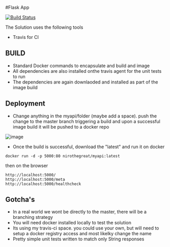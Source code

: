 
#Flask App

[![Build Status](https://travis-ci.org/niroliyanage/flask_app.svg?branch=master)](https://travis-ci.org/niroliyanage/flask_app)

The Solution uses the following tools
- Travis for CI

## BUILD

 - Standard Docker commands to encapsulate and build and image
 - All dependencies are also installed onthe travis agent for the unit tests to run
 - The dependencies are again downlaoded and installed as part of the image build 

## Deployment
 - Change anything in the myapi/folder (maybe add a space). push the change to the master branch triggering a build and upon a successful image build it will be pushed to a docker repo

![image](https://user-images.githubusercontent.com/11021363/112158693-84456980-8c3c-11eb-9226-deb9315f96d2.png)


 - Once the build is successful, download the "latest" and run it on docker

 `docker run -d -p 5000:80 nirothegreat/myapi:latest`

 then on the browser
```
http://localhost:5000/
http://localhost:5000/meta
http://localhost:5000/healthcheck
 ```
 
## Gotcha's
 - In a real world we wont be directly to the master, there will be a branching strategy 
 - You will need docker installed locally to test the solution
 - Its using my travis-ci space. you could use your own, but will need to setup a docker registry access and most likelky change the name
 - Pretty simple unit tests written to match only String responses
